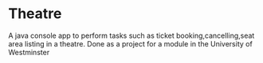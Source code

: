 # Theatre
A java console app to perform tasks such as ticket booking,cancelling,seat area listing in a theatre. Done as a project for a module in the University of Westminster
